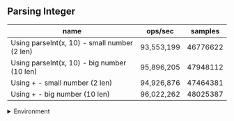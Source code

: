## Parsing Integer

|name|ops/sec|samples|
|-|-|-|
|Using parseInt(x, 10) - small number (2 len)|93,553,199|46776622|
|Using parseInt(x, 10) - big number (10 len)|95,896,205|47948112|
|Using + - small number (2 len)|94,926,876|47464381|
|Using + - big number (10 len)|96,022,262|48025387|


<details>
<summary>Environment</summary>

* __Machine:__ linux x64 | 4 vCPUs | 7.6GB Mem
* __Run:__ Thu Sep 04 2025 18:34:14 GMT+0000 (Coordinated Universal Time)
* __Node:__ `v24.7.0`
</details>

<!--
{"environment":{"platform":"linux","arch":"x64","cpus":4,"totalMemory":7.597843170166016},"benchmarks":[{"name":"Using parseInt(x, 10) - small number (2 len)","samples":46776622,"opsSec":93553199.46867704},{"name":"Using parseInt(x, 10) - big number (10 len)","samples":47948112,"opsSec":95896205.97151327},{"name":"Using + - small number (2 len)","samples":47464381,"opsSec":94926876.18267776},{"name":"Using + - big number (10 len)","samples":48025387,"opsSec":96022262.4936868}]}-->
